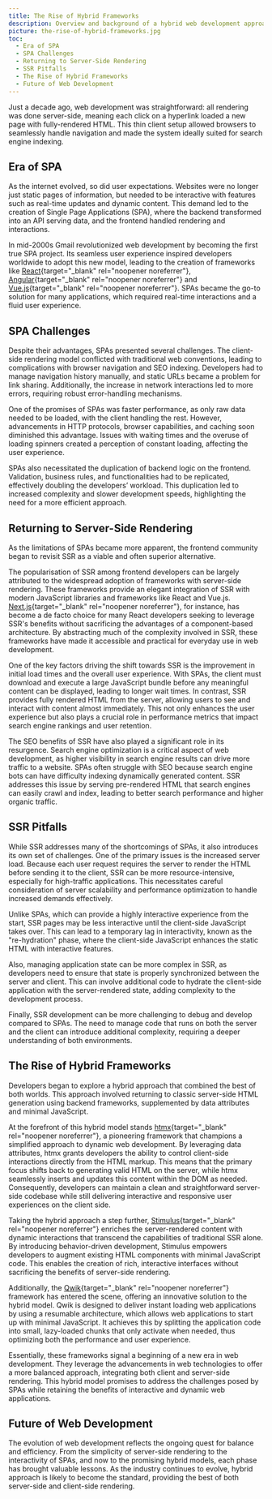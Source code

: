 ```yaml
---
title: The Rise of Hybrid Frameworks
description: Overview and background of a hybrid web development approach, which appears to be the next round of the industry's evolution.
picture: the-rise-of-hybrid-frameworks.jpg
toc:
  - Era of SPA
  - SPA Challenges
  - Returning to Server-Side Rendering
  - SSR Pitfalls
  - The Rise of Hybrid Frameworks
  - Future of Web Development
---
```


Just a decade ago, web development was straightforward: all rendering was done server-side, meaning each click on a hyperlink loaded a new page with fully-rendered HTML. This thin client setup allowed browsers to seamlessly handle navigation and made the system ideally suited for search engine indexing.

## Era of SPA

As the internet evolved, so did user expectations. Websites were no longer just static pages of information, but needed to be interactive with features such as real-time updates and dynamic content. This demand led to the creation of Single Page Applications (SPA), where the backend transformed into an API serving data, and the frontend handled rendering and interactions.

In mid-2000s Gmail revolutionized web development by becoming the first true SPA project. Its seamless user experience inspired developers worldwide to adopt this new model, leading to the creation of frameworks like [React](https://react.dev/){target="\_blank" rel="noopener noreferrer"}, [Angular](https://angular.dev/){target="\_blank" rel="noopener noreferrer"} and [Vue.js](https://vuejs.org/){target="\_blank" rel="noopener noreferrer"}. SPAs became the go-to solution for many applications, which required real-time interactions and a fluid user experience.

## SPA Challenges

Despite their advantages, SPAs presented several challenges. The client-side rendering model conflicted with traditional web conventions, leading to complications with browser navigation and SEO indexing. Developers had to manage navigation history manually, and static URLs became a problem for link sharing. Additionally, the increase in network interactions led to more errors, requiring robust error-handling mechanisms.

One of the promises of SPAs was faster performance, as only raw data needed to be loaded, with the client handling the rest. However, advancements in HTTP protocols, browser capabilities, and caching soon diminished this advantage. Issues with waiting times and the overuse of loading spinners created a perception of constant loading, affecting the user experience.

SPAs also necessitated the duplication of backend logic on the frontend. Validation, business rules, and functionalities had to be replicated, effectively doubling the developers’ workload. This duplication led to increased complexity and slower development speeds, highlighting the need for a more efficient approach.

## Returning to Server-Side Rendering

As the limitations of SPAs became more apparent, the frontend community began to revisit SSR as a viable and often superior alternative.

The popularisation of SSR among frontend developers can be largely attributed to the widespread adoption of frameworks with server-side rendering. These frameworks provide an elegant integration of SSR with modern JavaScript libraries and frameworks like React and Vue.js. [Next.js](https://nextjs.org/){target="\_blank" rel="noopener noreferrer"}, for instance, has become a de facto choice for many React developers seeking to leverage SSR's benefits without sacrificing the advantages of a component-based architecture. By abstracting much of the complexity involved in SSR, these frameworks have made it accessible and practical for everyday use in web development.

One of the key factors driving the shift towards SSR is the improvement in initial load times and the overall user experience. With SPAs, the client must download and execute a large JavaScript bundle before any meaningful content can be displayed, leading to longer wait times. In contrast, SSR provides fully rendered HTML from the server, allowing users to see and interact with content almost immediately. This not only enhances the user experience but also plays a crucial role in performance metrics that impact search engine rankings and user retention.

The SEO benefits of SSR have also played a significant role in its resurgence. Search engine optimization is a critical aspect of web development, as higher visibility in search engine results can drive more traffic to a website. SPAs often struggle with SEO because search engine bots can have difficulty indexing dynamically generated content. SSR addresses this issue by serving pre-rendered HTML that search engines can easily crawl and index, leading to better search performance and higher organic traffic.

## SSR Pitfalls

While SSR addresses many of the shortcomings of SPAs, it also introduces its own set of challenges. One of the primary issues is the increased server load. Because each user request requires the server to render the HTML before sending it to the client, SSR can be more resource-intensive, especially for high-traffic applications. This necessitates careful consideration of server scalability and performance optimization to handle increased demands effectively.

Unlike SPAs, which can provide a highly interactive experience from the start, SSR pages may be less interactive until the client-side JavaScript takes over. This can lead to a temporary lag in interactivity, known as the "re-hydration" phase, where the client-side JavaScript enhances the static HTML with interactive features.

Also, managing application state can be more complex in SSR, as developers need to ensure that state is properly synchronized between the server and client. This can involve additional code to hydrate the client-side application with the server-rendered state, adding complexity to the development process.

Finally, SSR development can be more challenging to debug and develop compared to SPAs. The need to manage code that runs on both the server and the client can introduce additional complexity, requiring a deeper understanding of both environments.

## The Rise of Hybrid Frameworks

Developers began to explore a hybrid approach that combined the best of both worlds. This approach involved returning to classic server-side HTML generation using backend frameworks, supplemented by data attributes and minimal JavaScript.

At the forefront of this hybrid model stands [htmx](https://htmx.org/){target="\_blank" rel="noopener noreferrer"}, a pioneering framework that champions a simplified approach to dynamic web development. By leveraging data attributes, htmx grants developers the ability to control client-side interactions directly from the HTML markup. This means that the primary focus shifts back to generating valid HTML on the server, while htmx seamlessly inserts and updates this content within the DOM as needed. Consequently, developers can maintain a clean and straightforward server-side codebase while still delivering interactive and responsive user experiences on the client side.

Taking the hybrid approach a step further, [Stimulus](https://stimulus.hotwired.dev/){target="\_blank" rel="noopener noreferrer"} enriches the server-rendered content with dynamic interactions that transcend the capabilities of traditional SSR alone. By introducing behavior-driven development, Stimulus empowers developers to augment existing HTML components with minimal JavaScript code. This enables the creation of rich, interactive interfaces without sacrificing the benefits of server-side rendering.

Additionally, the [Qwik](https://qwik.dev/){target="\_blank" rel="noopener noreferrer"} framework has entered the scene, offering an innovative solution to the hybrid model. Qwik is designed to deliver instant loading web applications by using a resumable architecture, which allows web applications to start up with minimal JavaScript. It achieves this by splitting the application code into small, lazy-loaded chunks that only activate when needed, thus optimizing both the performance and user experience.

Essentially, these frameworks signal a beginning of a new era in web development. They leverage the advancements in web technologies to offer a more balanced approach, integrating both client and server-side rendering. This hybrid model promises to address the challenges posed by SPAs while retaining the benefits of interactive and dynamic web applications.

## Future of Web Development

The evolution of web development reflects the ongoing quest for balance and efficiency. From the simplicity of server-side rendering to the interactivity of SPAs, and now to the promising hybrid models, each phase has brought valuable lessons. As the industry continues to evolve, hybrid approach is likely to become the standard, providing the best of both server-side and client-side rendering.
